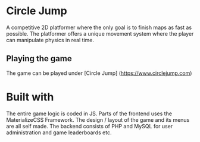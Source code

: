 # Circle Jump

A competitive 2D platformer where the only goal is to finish maps as fast as possible.
The platformer offers a unique movement system where the player can manipulate physics
in real time.

## Playing the game

The game can be played under [Circle Jump] (https://www.circlejump.com)

# Built with

The entire game logic is coded in JS. Parts of the frontend uses the MaterializeCSS Framework.
The design / layout of the game and its menus are all self made.
The backend consists of PHP and MySQL for user administration and game leaderboards etc.
